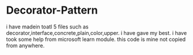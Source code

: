 # Decorator-Pattern

i have madein toatl 5 files such as decorator,interface,concrete,plain,color,upper.
i have gave my best.
i have took some help from microsoft learn module.
this code is mine not copied from anywhere.